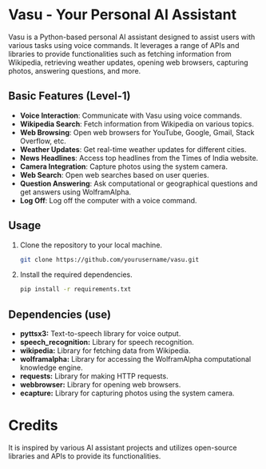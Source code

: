 # Vasu - Your Personal AI Assistant

Vasu is a Python-based personal AI assistant designed to assist users with various tasks using voice commands. It leverages a range of APIs and libraries to provide functionalities such as fetching information from Wikipedia, retrieving weather updates, opening web browsers, capturing photos, answering questions, and more.

## Basic Features (Level-1)

- **Voice Interaction**: Communicate with Vasu using voice commands.
- **Wikipedia Search**: Fetch information from Wikipedia on various topics.
- **Web Browsing**: Open web browsers for YouTube, Google, Gmail, Stack Overflow, etc.
- **Weather Updates**: Get real-time weather updates for different cities.
- **News Headlines**: Access top headlines from the Times of India website.
- **Camera Integration**: Capture photos using the system camera.
- **Web Search**: Open web searches based on user queries.
- **Question Answering**: Ask computational or geographical questions and get answers using WolframAlpha.
- **Log Off**: Log off the computer with a voice command.

## Usage

1. Clone the repository to your local machine.
   ```bash
   git clone https://github.com/yourusername/vasu.git

2. Install the required dependencies.
   ```bash
   pip install -r requirements.txt

## Dependencies (use)


- **pyttsx3:** Text-to-speech library for voice output.
- **speech_recognition:** Library for speech recognition.
- **wikipedia:** Library for fetching data from Wikipedia.
- **wolframalpha:** Library for accessing the WolframAlpha computational knowledge engine.
- **requests:** Library for making HTTP requests.
- **webbrowser:** Library for opening web browsers.
- **ecapture:** Library for capturing photos using the system camera.



# Credits
It is inspired by various AI assistant projects and utilizes open-source libraries and APIs to provide its functionalities.



